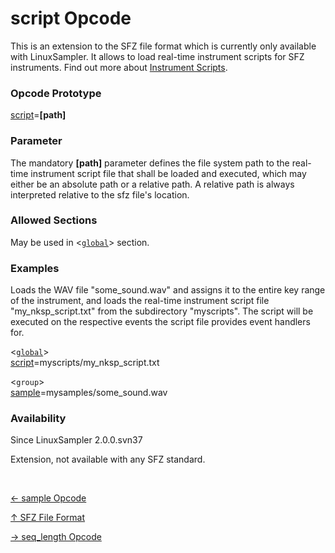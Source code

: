 # script Opcode

This is an extension to the SFZ file format which is currently only available
with LinuxSampler. It allows to load real-time instrument scripts for SFZ
instruments. Find out more about [Instrument Scripts](../scripts).

### Opcode Prototype

[script](script)=**[path]**

### Parameter

The mandatory **[path]** parameter defines the file system path to the real-time
instrument script file that shall be loaded and executed, which may either be an
absolute path or a relative path.
A relative path is always interpreted relative to the sfz file's location.

### Allowed Sections

May be used in <[`global`](../section/global)> section.

### Examples

Loads the WAV file "some_sound.wav" and assigns it to the entire key range of the
instrument, and loads the real-time instrument script file "my_nksp_script.txt"
from the subdirectory "myscripts". The script will be executed on the respective
events the script file provides event handlers for. 

<[`global`](../section/global)><br>
[script](script)=myscripts/my_nksp_script.txt<br>

<`group`><br>
[sample](sample)=mysamples/some_sound.wav<br>

### Availability

Since LinuxSampler 2.0.0.svn37

Extension, not available with any SFZ standard.

<br>
<link rel="stylesheet" href="/linuxsampler/style.css">
<div>
    <div id="r" class="child-div"><p><a href="sample">← sample Opcode</a></p></div>
    <div id="c" class="child-div"><p><a href="..">↑ SFZ File Format</a></p></div>
    <div id="l" class="child-div"><p><a href="seq_length">→ seq_length Opcode</a></p></div>
</div>
